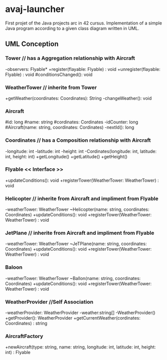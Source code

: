 # avaj-launcher
First projet of the Java projects arc in 42 cursus. Implementation of a simple Java program according to a given class diagram written in UML.

## UML Conception

### Tower // has a Aggregation relationship with Aircraft
-observers: Flyable*
+register(flayable: Flyable) : void
+unregister(flayable: Flyable) : void
#conditionsChanged(): void

### WeatherTower // inherite from Tower
+getWeather(coordinates: Coordinates): String
-changeWeather(): void

### Aircraft
#id: long
#name: string
#cordinates: Cordinates
-idCounter: long
#Aircraft(name: string, coordinates: Cordinates)
-nextId(): long

### Coordinates // has a Composition relationship with Aircraft
-longitude: int
-latitude: int
-height: int
-Cordinates(longitude: int, latitude: int, height: int)
+getLongitude()
+getLatitude()
+getHeight()

### Flyable << Interface >>
+updateConditions(): void
+registerTower(WeatherTower: WeatherTower) : void

### Helicopter // inherite from Aircraft and impliment from Flyable
-weatherTower: WeatherTower
~Helicopter(name: string, coordinates: Coordinates)
+updateConditions(): void
+registerTower(WeatherTower: WeatherTower) : void

### JetPlane // inherite from Aircraft and impliment from Flyable
-weatherTower: WeatherTower
~JeTPlane(name: string, coordinates: Coordinates)
+updateConditions(): void
+registerTower(WeatherTower: WeatherTower) : void

### Baloon
-weatherTower: WeatherTower
~Ballon(name: string, coordinates: Coordinates)
+updateConditions(): void
+registerTower(WeatherTower: WeatherTower) : void

### WeatherProvider //Self Association
-weatherProvider: WeatherProvider
-weather:string[]
-WeatherProvider()
+getProvider(): WeatherProvider
+getCurrentWeather(cordinates: Coordinates) : string

### AircraftFactory
+newAircraft(type: string, name: string, longitude: int, latitude: int, height: int) : Flyable 


